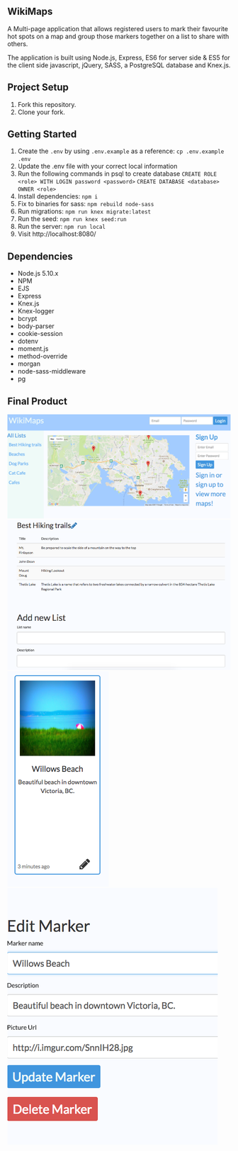 ## WikiMaps

A Multi-page application that allows registered users to mark their favourite hot spots on a map and group those markers together on a list to share with others.

The application is built using Node.js, Express, ES6 for server side & ES5 for the client side javascript, jQuery, SASS, a PostgreSQL database and Knex.js.


## Project Setup

1. Fork this repository.
2. Clone your fork.

## Getting Started

1. Create the `.env` by using `.env.example` as a reference: `cp .env.example .env`
2. Update the .env file with your correct local information
3. Run the following commands in psql to create database
  `CREATE ROLE <role> WITH LOGIN password <password>`
  `CREATE DATABASE <database> OWNER <role>`
4. Install dependencies: `npm i`
5. Fix to binaries for sass: `npm rebuild node-sass`
6. Run migrations: `npm run knex migrate:latest`
7. Run the seed: `npm run knex seed:run`
8. Run the server: `npm run local`
9. Visit http://localhost:8080/

## Dependencies

- Node.js 5.10.x 
- NPM  
- EJS 
- Express 
- Knex.js 
- Knex-logger 
- bcrypt 
- body-parser 
- cookie-session 
- dotenv 
- moment.js 
- method-override 
- morgan 
- node-sass-middleware
- pg 

## Final Product

!["Screenshot of Login page"](https://github.com/hannahva/midterm-project/blob/master/public/docs/Login-page.png)
!["Screenshot of List"](https://github.com/hannahva/midterm-project/blob/master/public/docs/list-page.png)
!["Screenshot of Marker card"](https://github.com/hannahva/midterm-project/blob/master/public/docs/marker-card.png)
!["Screenshot of update form"](https://github.com/hannahva/midterm-project/blob/master/public/docs/edit-marker.png)

